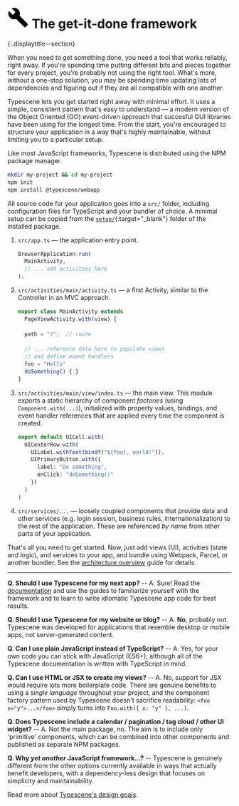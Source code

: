 # ![](/assets/icons/build.svg) The get-it-done framework
{:.displaytitle--section}

When you need to get something done, you need a tool that works reliably, right away. If you're spending time putting different bits and pieces together for every project, you're probably not using the right tool. What's more, without a one-stop solution, you may be spending time updating lots of dependencies and figuring out if they are all compatible with one another.

Typescene lets you get started right away with minimal effort. It uses a simple, consistent pattern that's easy to understand — a modern version of the Object Oriented (OO) event-driven approach that succesful GUI libraries have been using for the longest time. From the start, you're encouraged to structure your application in a way that's highly maintainable, without limiting you to a particular setup.

Like most JavaScript frameworks, Typescene is distributed using the NPM package manager.

```bash
mkdir my-project && cd my-project
npm init
npm install @typescene/webapp
```

All source code for your application goes into a `src/` folder, including configuration files for TypeScript and your bundler of choice. A minimal setup can be copied from the [`setup/`](https://github.com/typescene/typescene-webapp/tree/master/setup){:target="_blank"} folder of the installed package.

 1. `src/app.ts` — the application entry point.

    ```typescript
    BrowserApplication.run(
      MainActivity,
      // ... add activities here
    );
    ```

 2. `src/activities/main/activity.ts` — a first Activity, similar to the Controller in an MVC approach.

    ```typescript
    export class MainActivity extends
      PageViewActivity.with(view) {

      path = "/";  // route

      // ... reference data here to populate views
      // and define event handlers
      foo = "Hello"
      doSomething() { }
    }
    ```

 3. `src/activities/main/view/index.ts` — the main view. This module exports a static hierarchy of component _factories_ (using `Component.with(...)`), initialized with property values, bindings, and event handler references that are applied every time the component is created.

    ```typescript
    export default UICell.with(
      UICenterRow.with(
        UILabel.withText(bindf("${foo}, world!")),
        UIPrimaryButton.with({
          label: "Do something",
          onClick: "doSomething()"
        })
      )
    )
    ```

4. `src/services/...` — loosely coupled components that provide data and other services (e.g. login session, business rules, internationalization) to the rest of the application. These are referenced _by name_ from other parts of your application.

That's all you need to get started. Now, just add views (UI), activities (state and logic), and services to your app, and bundle using Webpack, Parcel, or another bundler. See the [architecture overview](/docs/introduction/overview) guide for details.

---

**Q. Should I use Typescene for my next app?** -- A. Sure! Read the [documentation](/docs) and use the guides to familiarize yourself with the framework and to learn to write idiomatic Typescene app code for best results.

**Q. Should I use Typescene for my website or blog?** -- A. **No**, probably not. Typescene was developed for applications that resemble desktop or mobile apps, not server-generated content.

**Q. Can I use plain JavaScript instead of TypeScript?** -- A. Yes, for your own code you can stick with JavaScript (ES6+), although all of the Typescene documentation is written with TypeScript in mind.

**Q. Can I use HTML or JSX to create my views?** -- A. No, support for JSX would require lots more boilerplate code. There are genuine benefits to using a _single language_ throughout your project, and the component factory pattern used by Typescene doesn't sacrifice readability: `<foo x="y">...</foo>` simply turns into `Foo.with({ x: "y" }, ...)`.

**Q. Does Typescene include a calendar / pagination / tag cloud / other UI widget?** -- A. Not the main package, no. The aim is to include only 'primitive' components, which can be combined into other components and published as separate NPM packages.

**Q. Why _yet another_ JavaScript framework...?** -- Typescene is genuinely different from the other options currently available in ways that actually benefit developers, with a dependency-less design that focuses on simplicity and maintainability.

Read more about [Typescene's design goals](/docs/introduction/goals).


